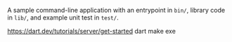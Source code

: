 A sample command-line application with an entrypoint in `bin/`, library code
in `lib/`, and example unit test in `test/`.

https://dart.dev/tutorials/server/get-started 
dart make exe